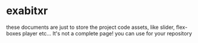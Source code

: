 # exabitxr
 these documents are just to store the project code assets, like slider, flex-boxes player etc... It's not a complete page! you can use for your repository
